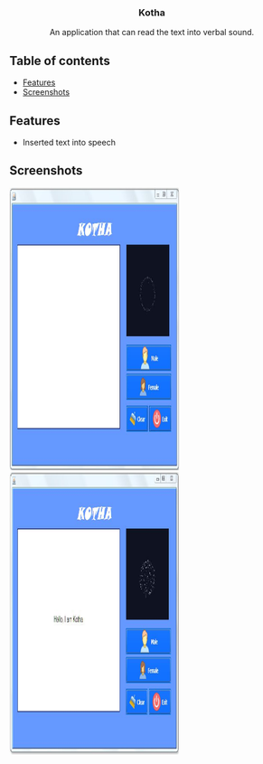 <h3 align="center">Kotha</h3>
<p align="center">
  An application that can read the text into verbal sound.
  </p>
  
  
## Table of contents

- [Features](#Features)
- [Screenshots](#Screenshots)


## Features

- Inserted text into speech

## Screenshots
<p><img src="Kotha.JPG" width="300" height="500">      <img src="kotha_2.JPG" width="300" height="500"></p>

